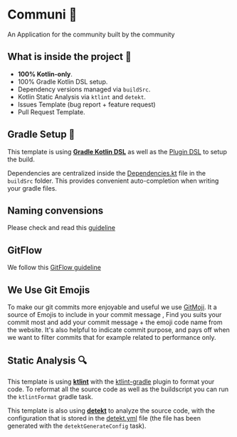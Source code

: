 # Communi 🤖
An Application for the community built by the community


## What is inside the project 🎨
- **100% Kotlin-only**.
- 100% Gradle Kotlin DSL setup.
- Dependency versions managed via `buildSrc`.
- Kotlin Static Analysis via `ktlint` and `detekt`.
- Issues Template (bug report + feature request)
- Pull Request Template.

## Gradle Setup 🐘

This template is using [**Gradle Kotlin DSL**](https://docs.gradle.org/current/userguide/kotlin_dsl.html) as well as the [Plugin DSL](https://docs.gradle.org/current/userguide/plugins.html#sec:plugins_block) to setup the build.

Dependencies are centralized inside the [Dependencies.kt](buildSrc/src/main/java/Dependencies.kt) file in the `buildSrc` folder. This provides convenient auto-completion when writing your gradle files.

## Naming convensions
Please check and read this [guideline](https://github.com/LintSchool/Communi-Android/wiki/Naming-Conventions)

## GitFlow 
We follow this [GitFlow guideline](https://datasift.github.io/gitflow/IntroducingGitFlow.html)

## We Use Git Emojis 
To make our git commits more enjoyable and useful we use [GitMoji](https://gitmoji.carloscuesta.me/).
It a source of Emojis to include in your commit message , Find you suits your commit most and add your commit message + the emoji code name from the website.
It's also helpful to indicate commit purpose, and pays off when we want to filter commits that for example related to performance only.

## Static Analysis 🔍

This template is using [**ktlint**](https://github.com/pinterest/ktlint) with the [ktlint-gradle](https://github.com/jlleitschuh/ktlint-gradle) plugin to format your code. To reformat all the source code as well as the buildscript you can run the `ktlintFormat` gradle task.

This template is also using [**detekt**](https://github.com/arturbosch/detekt) to analyze the source code, with the configuration that is stored in the [detekt.yml](config/detekt/detekt.yml) file (the file has been generated with the `detektGenerateConfig` task).


